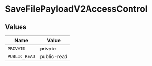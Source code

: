 # SaveFilePayloadV2AccessControl


## Values

| Name          | Value         |
| ------------- | ------------- |
| `PRIVATE`     | private       |
| `PUBLIC_READ` | public-read   |
